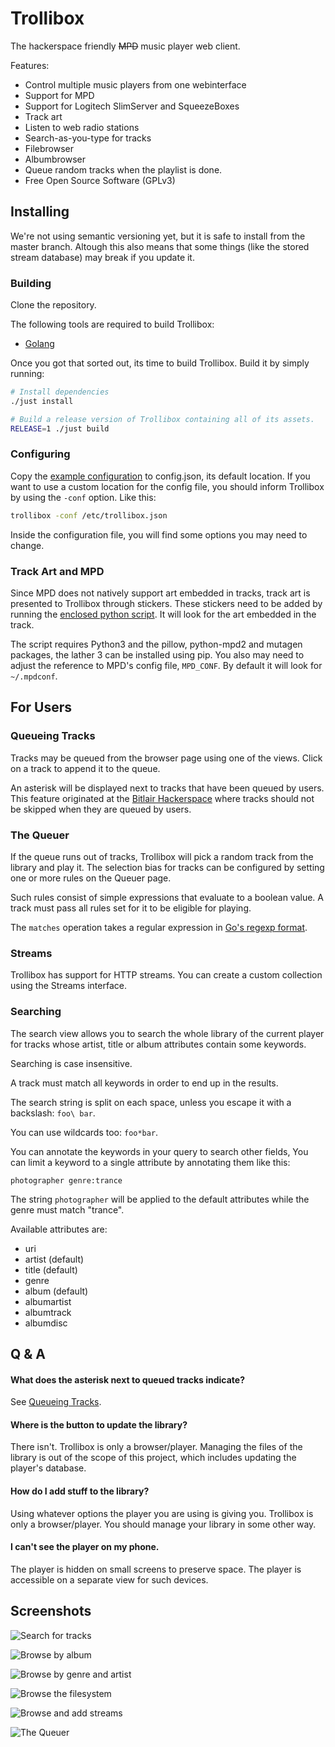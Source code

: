 Trollibox
=========

The hackerspace friendly ~~MPD~~ music player web client.

Features:
* Control multiple music players from one webinterface
* Support for MPD
* Support for Logitech SlimServer and SqueezeBoxes
* Track art
* Listen to web radio stations
* Search-as-you-type for tracks
* Filebrowser
* Albumbrowser
* Queue random tracks when the playlist is done.
* Free Open Source Software (GPLv3)

## Installing
We're not using semantic versioning yet, but it is safe to install from the
master branch. Altough this also means that some things (like the stored stream
database) may break if you update it.

### Building
Clone the repository.

The following tools are required to build Trollibox:
* [Golang](https://golang.org/)

Once you got that sorted out, its time to build Trollibox. Build it by simply running:
```sh
# Install dependencies
./just install

# Build a release version of Trollibox containing all of its assets.
RELEASE=1 ./just build
```

### Configuring
Copy the [example configuration](config.example.json) to config.json, its
default location. If you want to use a custom location for the config file, you
should inform Trollibox by using the `-conf` option. Like this:
```sh
trollibox -conf /etc/trollibox.json
```

Inside the configuration file, you will find some options you may need to change.

### Track Art and MPD
Since MPD does not natively support art embedded in tracks, track art is
presented to Trollibox through stickers. These stickers need to be added by
running the [enclosed python script](support/mpd-artwork.py). It will look for
the art embedded in the track.

The script requires Python3 and the pillow, python-mpd2 and mutagen packages,
the lather 3 can be installed using pip. You also may need to adjust the
reference to MPD's config file, `MPD_CONF`. By default it will look for
`~/.mpdconf`.


## For Users

### Queueing Tracks
Tracks may be queued from the browser page using one of the views. Click on a
track to append it to the queue.

An asterisk will be displayed next to tracks that have been queued by users.
This feature originated at the [Bitlair Hackerspace](https://bitlair.nl/) where
tracks should not be skipped when they are queued by users.

### The Queuer
If the queue runs out of tracks, Trollibox will pick a random track from the
library and play it. The selection bias for tracks can be configured by setting
one or more rules on the Queuer page.

Such rules consist of simple expressions that evaluate to a boolean value. A
track must pass all rules set for it to be eligible for playing.

The `matches` operation takes a regular expression in
[Go's regexp format](https://golang.org/pkg/regexp/syntax/).

### Streams
Trollibox has support for HTTP streams. You can create a custom collection
using the Streams interface.

### Searching
The search view allows you to search the whole library of the current player
for tracks whose artist, title or album attributes contain some keywords.

Searching is case insensitive.

A track must match all keywords in order to end up in the results.

The search string is split on each space, unless you escape it with a
backslash: `foo\ bar`.

You can use wildcards too: `foo*bar`.

You can annotate the keywords in your query to search other fields,
You can limit a keyword to a single attribute by annotating them like this:
```
photographer genre:trance
```
The string `photographer` will be applied to the default attributes while the
genre must match "trance".

Available attributes are:
* uri
* artist (default)
* title (default)
* genre
* album (default)
* albumartist
* albumtrack
* albumdisc

## Q & A

#### What does the asterisk next to queued tracks indicate?
See [Queueing Tracks](#queueing-tracks).

#### Where is the button to update the library?
There isn't. Trollibox is only a browser/player. Managing the files of the
library is out of the scope of this project, which includes updating the
player's database.

#### How do I add stuff to the library?
Using whatever options the player you are using is giving you. Trollibox is
only a browser/player. You should manage your library in some other way.

#### I can't see the player on my phone.
The player is hidden on small screens to preserve space. The player is
accessible on a separate view for such devices.


## Screenshots
![Search for tracks](screenshots/1-search.png)

![Browse by album](screenshots/2-albums.png)

![Browse by genre and artist](screenshots/3-browse.png)

![Browse the filesystem](screenshots/4-files.png)

![Browse and add streams](screenshots/5-streams.png)

![The Queuer](screenshots/6-queuer.png)
